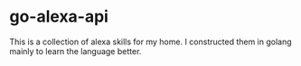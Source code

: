 # go-alexa-api
This is a collection of alexa skills for my home.  I constructed them in golang mainly to learn the language better.
